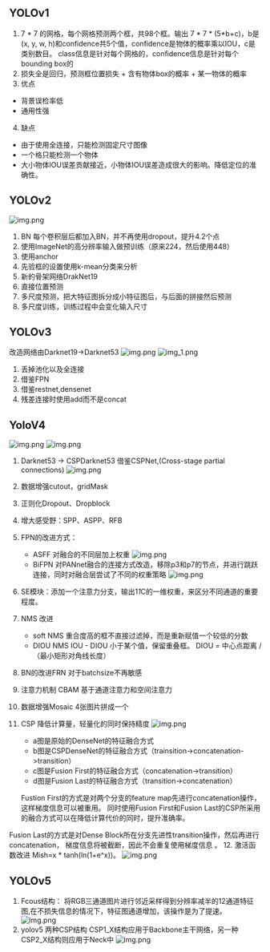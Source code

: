 ## YOLOv1
1. 7 * 7 的网格，每个网格预测两个框，共98个框。输出 7 * 7 * (5*b+c)，b是(x, y, w, h)和confidence共5个值，confidence是物体的概率乘以IOU，c是类别数目。
   class信息是针对每个网格的，confidence信息是针对每个bounding box的
2. 损失全是回归，预测框位置损失 + 含有物体box的概率 + 某一物体的概率
3. 优点
 + 背景误检率低
 + 通用性强
4. 缺点
 + 由于使用全连接，只能检测固定尺寸图像
 + 一个格只能检测一个物体
 + 大小物体IOU误差贡献接近，小物体IOU误差造成很大的影响。降低定位的准确性。

## YOLOv2
![img.png](../img/yolov2.png)
1. BN  每个卷积层后都加入BN，并不再使用dropout，提升4.2个点
2. 使用ImageNet的高分辨率输入做预训练（原来224，然后使用448）
3. 使用anchor
4. 先验框的设置使用k-mean分类来分析
5. 新的骨架网络DrakNet19
6. 直接位置预测
7. 多尺度预测，把大特征图拆分成小特征图后，与后面的拼接然后预测
8. 多尺度训练，训练过程中会变化输入尺寸

## YOLOv3
改造网络由Darknet19->Darknet53
![img.png](../img/yolov3.png)
![img_1.png](../img/yolov3_2.png)
1. 丢掉池化以及全连接
2. 借鉴FPN
3. 借鉴restnet,densenet
4. 残差连接时使用add而不是concat

## YoloV4
![img.png](../img/yolov4_1.png)
![img.png](../img/yolov4_2.png)
1. Darknet53 -> CSPDarknet53  借鉴CSPNet,(Cross-stage partial connections)
   ![img.png](../img/v4CSP.png)
2. 数据增强cutout，gridMask
3. 正则化Dropout、Dropblock
4. 增大感受野：SPP、ASPP、RFB
5. FPN的改进方式：
   + ASFF 对融合的不同层加上权重
     ![img.png](../img/ASFF.png)
   + BiFPN 对PANnet融合的连接方式改造，移除p3和p7的节点，并进行跳跃连接，同时对融合层尝试了不同的权重策略
     ![img.png](../img/BiFPN.png)
6. SE模块：添加一个注意力分支，输出1*1*C的一维权重，来区分不同通道的重要程度。
7. NMS 改进
    + soft NMS  重合度高的框不直接过滤掉，而是重新赋值一个较低的分数
    + DIOU NMS  IOU - DIOU 小于某个值，保留重叠框。  DIOU = 中心点距离 / （最小矩形对角线长度）
    
8. BN的改进FRN 对于batchsize不再敏感
9. 注意力机制 CBAM 基于通道注意力和空间注意力
10. 数据增强Mosaic 4张图片拼成一个
11. CSP 降低计算量，轻量化的同时保持精度
    ![img.png](../img/CSPnet.png)
    + a图是原始的DenseNet的特征融合方式
    + b图是CSPDenseNet的特征融合方式（trainsition->concatenation->transition）
    + c图是Fusion First的特征融合方式（concatenation->transition）
    + d图是Fusion Last的特征融合方式（transition->concatenation）
    
    Fustion First的方式是对两个分支的feature map先进行concatenation操作，这样梯度信息可以被重用。
同时使用Fusion First和Fusion Last的CSP所采用的融合方式可以在降低计算代价的同时，提升准确率。

Fusion Last的方式是对Dense Block所在分支先进性transition操作，然后再进行concatenation， 梯度信息将被截断，因此不会重复使用梯度信息 。
12. 激活函数改进  Mish=x * tanh(ln(1+e^x))。
    ![img.png](../img/Mish.png)
## YOLOv5
1. Fcous结构：
   将RGB三通道图片进行邻近采样得到分辨率减半的12通道特征图,在不损失信息的情况下，特征图通道增加，该操作是为了提速。
   ![img.png](../img/Focus.png)
2. yolov5 两种CSP结构  CSP1_X结构应用于Backbone主干网络，另一种CSP2_X结构则应用于Neck中
    ![img.png](../img/v5CSP.png)